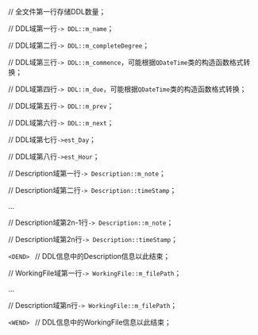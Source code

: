 // 全文件第一行存储DDL数量；

// DDL域第一行`-> DDL::m_name`；

// DDL域第二行`-> DDL::m_completeDegree`；

// DDL域第三行`-> DDL::m_commence`，可能根据`QDateTime`类的构造函数格式转换；

// DDL域第四行`-> DDL::m_due`，可能根据`QDateTime`类的构造函数格式转换；

// DDL域第五行`-> DDL::m_prev`；

// DDL域第六行`-> DDL::m_next`；

// DDL域第七行`->est_Day`；

// DDL域第八行`->est_Hour`；

// Description域第一行`-> Description::m_note`；

// Description域第二行`-> Description::timeStamp`；

...

// Description域第2n-1行`-> Description::m_note`；

// Description域第2n行`-> Description::timeStamp`；

`<DEND> ` // DDL信息中的Description信息以此结束；

// WorkingFile域第一行`-> WorkingFile::m_filePath`；

...

// Description域第n行`-> WorkingFile::m_filePath`；

`<WEND> ` // DDL信息中的WorkingFile信息以此结束；

